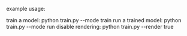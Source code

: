 example usage:

train a model: python train.py --mode train
run a trained model: python train.py --mode run
disable rendering: python train.py --render true


